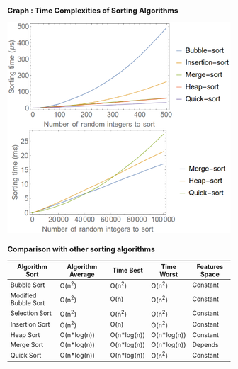 ### Graph : Time Complexities of Sorting Algorithms
<img src="images/comparison.png"/>

### Comparison with other sorting algorithms
| Algorithm Sort  |Algorithm Average   | Time Best  | Time Worst 	   | Features Space  |
|---|---|---|---|---|
| Bubble Sort|O(n<sup>2</sup>)|O(n<sup>2</sup>)|O(n<sup>2</sup>)|Constant|
|Modified Bubble Sort|O(n<sup>2</sup>)|O(n)|O(n<sup>2</sup>)|Constant|
| Selection Sort|O(n<sup>2</sup>)|O(n<sup>2</sup>)|O(n<sup>2</sup>)|Constant|
| Insertion Sort|O(n<sup>2</sup>)|O(n)|O(n<sup>2</sup>)|Constant|
| Heap Sort|O(n*log(n))|O(n*log(n))|O(n*log(n))|Constant|
| Merge Sort|O(n*log(n))|O(n*log(n))|O(n*log(n))|Depends|
| Quick Sort|O(n*log(n))| O(n*log(n))|O(n<sup>2</sup>)|Constant|
